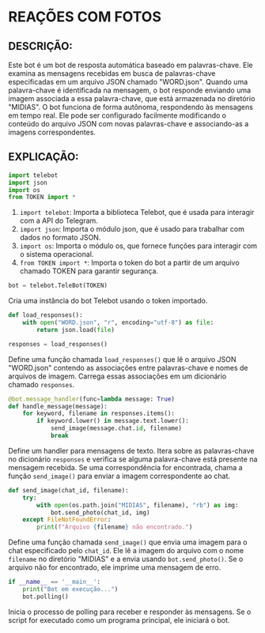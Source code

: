 # REAÇÕES COM FOTOS
## DESCRIÇÃO:
Este bot é um bot de resposta automática baseado em palavras-chave. Ele examina as mensagens recebidas em busca de palavras-chave especificadas em um arquivo JSON chamado "WORD.json". Quando uma palavra-chave é identificada na mensagem, o bot responde enviando uma imagem associada a essa palavra-chave, que está armazenada no diretório "MIDIAS". O bot funciona de forma autônoma, respondendo às mensagens em tempo real. Ele pode ser configurado facilmente modificando o conteúdo do arquivo JSON com novas palavras-chave e associando-as a imagens correspondentes.

## EXPLICAÇÃO:
```python
import telebot
import json
import os
from TOKEN import *
```
1. `import telebot`: Importa a biblioteca Telebot, que é usada para interagir com a API do Telegram.
2. `import json`: Importa o módulo json, que é usado para trabalhar com dados no formato JSON.
3. `import os`: Importa o módulo os, que fornece funções para interagir com o sistema operacional.
4. `from TOKEN import *`: Importa o token do bot a partir de um arquivo chamado TOKEN para garantir segurança.

```python
bot = telebot.TeleBot(TOKEN)
```
Cria uma instância do bot Telebot usando o token importado.

```python
def load_responses():
    with open("WORD.json", "r", encoding="utf-8") as file:
        return json.load(file)

responses = load_responses()
```
Define uma função chamada `load_responses()` que lê o arquivo JSON "WORD.json" contendo as associações entre palavras-chave e nomes de arquivos de imagem. Carrega essas associações em um dicionário chamado `responses`.

```python
@bot.message_handler(func=lambda message: True)
def handle_message(message):
    for keyword, filename in responses.items():
        if keyword.lower() in message.text.lower():
            send_image(message.chat.id, filename)
            break
```
Define um handler para mensagens de texto. Itera sobre as palavras-chave no dicionário `responses` e verifica se alguma palavra-chave está presente na mensagem recebida. Se uma correspondência for encontrada, chama a função `send_image()` para enviar a imagem correspondente ao chat.

```python
def send_image(chat_id, filename):
    try:
        with open(os.path.join("MIDIAS", filename), "rb") as img:
            bot.send_photo(chat_id, img)
    except FileNotFoundError:
        print(f"Arquivo {filename} não encontrado.")
```
Define uma função chamada `send_image()` que envia uma imagem para o chat especificado pelo `chat_id`. Ele lê a imagem do arquivo com o nome `filename` no diretório "MIDIAS" e a envia usando `bot.send_photo()`. Se o arquivo não for encontrado, ele imprime uma mensagem de erro.

```python
if __name__ == '__main__':
    print("Bot em execução...")
    bot.polling()
```
Inicia o processo de polling para receber e responder às mensagens. Se o script for executado como um programa principal, ele iniciará o bot.

